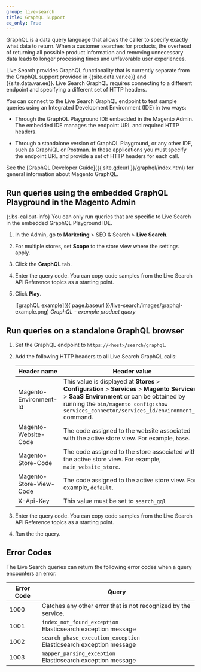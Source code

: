 ```yaml
---
group: live-search
title: GraphQL Support
ee_only: True
---
```


GraphQL is a data query language that allows the caller to specify exactly what data to return. When a customer searches for products, the overhead of returning all possible product information and removing unnecessary data leads to longer processing times and unfavorable user experiences.

Live Search provides GraphQL functionality that is currently separate from the GraphQL support provided in {{site.data.var.ce}} and {{site.data.var.ee}}. Live Search GraphQL requires connecting to a different endpoint and specifying a different set of HTTP headers.

You can connect to the Live Search GraphQL endpoint to test sample queries using an Integrated Development Environment (IDE) in two ways:

-  Through the GraphQL Playground IDE embedded in the Magento Admin. The embedded IDE manages the endpoint URL and required HTTP headers.

-  Through a standalone version of GraphQL Playground, or any other IDE, such as GraphiQL or Postman. In these applications you must specify the endpoint URL and provide a set of HTTP headers for each call.

See the [GraphQL Developer Guide]({{ site.gdeurl }}/graphql/index.html) for general information about Magento GraphQL.

## Run queries using the embedded GraphQL Playground in the Magento Admin

{:.bs-callout-info}
You can only run queries that are specific to Live Search in the embedded GraphQL Playground IDE.

1. In the Admin, go to **Marketing** > SEO & Search > **Live Search**.
1. For multiple stores, set **Scope** to the store view where the settings apply.
1. Click the **GraphQL** tab.
1. Enter the query code. You can copy code samples from the Live Search API Reference topics as a starting point.
1. Click **Play**.

   ![graphQL example]({{ page.baseurl }}/live-search/images/graphql-example.png)
   _GraphQL - example product query_

## Run queries on a standalone GraphQL browser

1. Set the GraphQL endpoint to `https://<host>/search/graphql`.

1. Add the following HTTP headers to all Live Search GraphQL calls:

   Header name| Header value | Description
   --- | --- | ---
   Magento-Environment-Id | This value is displayed at **Stores** > **Configuration** > **Services** > **Magento Services** > **SaaS Environment** or can be obtained by running the `bin/magento config:show services_connector/services_id/environment_id` command.
   Magento-Website-Code | The code assigned to the website associated with the active store view. For example, `base`.
   Magento-Store-Code | The code assigned to the store associated with the active store view. For example, `main_website_store`.
   Magento-Store-View-Code | The code assigned to the active store view. For example, `default`.
   X-Api-Key | This value must be set to `search_gql`

1. Enter the query code. You can copy code samples from the Live Search API Reference topics as a starting point.

1. Run the the query.

## Error Codes

The Live Search queries can return the following error codes when a query encounters an error.

|**Error Code**|**Query**|
|---|---|
|1000 |Catches any other error that is not recognized by the service.|
|1001 |`index_not_found_exception`<br />Elasticsearch exception message|
|1002 |`search_phase_execution_exception`<br />Elasticsearch exception message|
|1003 |`mapper_parsing_exception`<br />Elasticsearch exception message|
